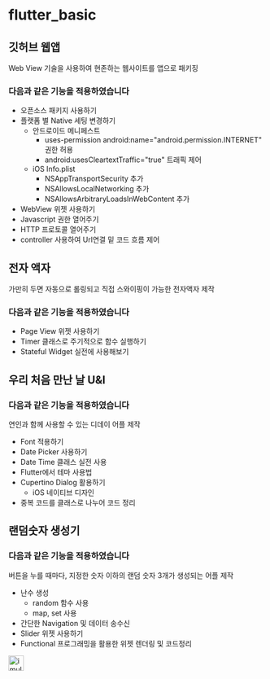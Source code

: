 # flutter_basic
## 깃허브 웹앱

Web View 기술을 사용하여 현존하는 웹사이트를 앱으로 패키징

### 다음과 같은 기능을 적용하였습니다

- 오픈소스 패키지 사용하기
- 플랫폼 별 Native 세팅 변경하기
  - 안드로이드 메니페스트
    - uses-permission android:name="android.permission.INTERNET" 권한 허용
    - android:usesCleartextTraffic="true" 트래픽 제어
  - iOS Info.plist
    - NSAppTransportSecurity 추가
    - NSAllowsLocalNetworking 추가
    - NSAllowsArbitraryLoadsInWebContent 추가
- WebView 위젯 사용하기
- Javascript 권한 열어주기
- HTTP 프로토콜 열어주기
- controller 사용하여 Url연결 밑 코드 흐름 제어



## 전자 액자

가만히 두면 자동으로 롤링되고 직접 스와이핑이 가능한 전자액자 제작

### 다음과 같은 기능을 적용하였습니다

- Page View 위젯 사용하기
- Timer 클래스로 주기적으로 함수 실행하기
- Stateful Widget 실전에 사용해보기



## 우리 처음 만난 날 U&I

### 다음과 같은 기능을 적용하였습니다

연인과 함께 사용할 수 있는 디데이 어플 제작

- Font 적용하기
- Date Picker 사용하기
- Date Time 클래스 실전 사용
- Flutter에서 테마 사용법
- Cupertino Dialog 활용하기
  - iOS 네이티브 디자인
- 중복 코드를 클래스로 나누어 코드 정리



## 랜덤숫자 생성기

### 다음과 같은 기능을 적용하였습니다

버튼을 누를 때마다, 지정한 숫자 이하의 랜덤 숫자 3개가 생성되는 어플 제작

- 난수 생성
  - random 함수 사용
  - map, set 사용
- 간단한 Navigation 및 데이터 송수신
- Slider 위젯 사용하기
- Functional 프로그래밍을 활용한 위젯 렌더링 및 코드정리

<img width="30" alt="imulator Screen Recording - iPhone 14 Pro Max - 2023-02-02 at 01 30 50" src="https://user-images.githubusercontent.com/80632617/216114488-b8aada54-8cfc-42d9-ae5b-42356fe2f267.gif">






